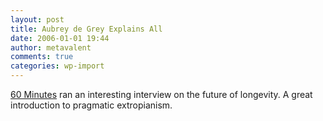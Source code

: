 ```yaml
---
layout: post
title: Aubrey de Grey Explains All
date: 2006-01-01 19:44
author: metavalent
comments: true
categories: wp-import
---
```

<a href="http://www.cbsnews.com/stories/2005/12/28/60minutes/printable1168852.shtml">60 Minutes</a> ran an interesting interview on the future of longevity.  A great introduction to pragmatic extropianism.
